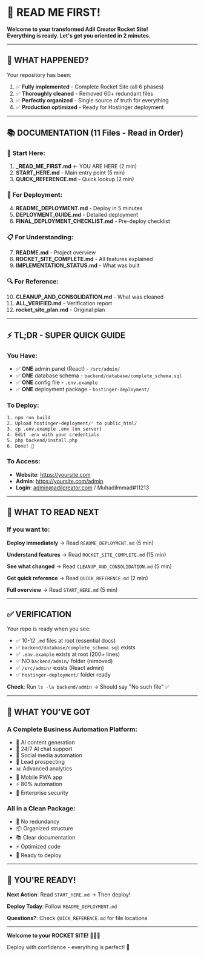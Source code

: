 # 👋 READ ME FIRST!

**Welcome to your transformed Adil Creator Rocket Site!**  
**Everything is ready. Let's get you oriented in 2 minutes.**

---

## 🎯 WHAT HAPPENED?

Your repository has been:
1. ✅ **Fully implemented** - Complete Rocket Site (all 6 phases)
2. ✅ **Thoroughly cleaned** - Removed 60+ redundant files
3. ✅ **Perfectly organized** - Single source of truth for everything
4. ✅ **Production optimized** - Ready for Hostinger deployment

---

## 📚 DOCUMENTATION (11 Files - Read in Order)

### 🚀 Start Here:
1. **_READ_ME_FIRST.md** ← YOU ARE HERE (2 min)
2. **START_HERE.md** - Main entry point (5 min)
3. **QUICK_REFERENCE.md** - Quick lookup (2 min)

### 📖 For Deployment:
4. **README_DEPLOYMENT.md** - Deploy in 5 minutes
5. **DEPLOYMENT_GUIDE.md** - Detailed deployment
6. **FINAL_DEPLOYMENT_CHECKLIST.md** - Pre-deploy checklist

### 📋 For Understanding:
7. **README.md** - Project overview
8. **ROCKET_SITE_COMPLETE.md** - All features explained
9. **IMPLEMENTATION_STATUS.md** - What was built

### 🔍 For Reference:
10. **CLEANUP_AND_CONSOLIDATION.md** - What was cleaned
11. **ALL_VERIFIED.md** - Verification report
12. **rocket_site_plan.md** - Original plan

---

## ⚡ TL;DR - SUPER QUICK GUIDE

### You Have:
- ✅ **ONE** admin panel (React) - `/src/admin/`
- ✅ **ONE** database schema - `backend/database/complete_schema.sql`
- ✅ **ONE** config file - `.env.example`
- ✅ **ONE** deployment package - `hostinger-deployment/`

### To Deploy:
```bash
1. npm run build
2. Upload hostinger-deployment/* to public_html/
3. cp .env.example .env (on server)
4. Edit .env with your credentials
5. php backend/install.php
6. Done! 🎉
```

### To Access:
- **Website**: https://yoursite.com
- **Admin**: https://yoursite.com/admin
- **Login**: admin@adilcreator.com / Muhadilmmad#11213

---

## 🎯 WHAT TO READ NEXT

### If you want to:

**Deploy immediately** → Read `README_DEPLOYMENT.md` (5 min)

**Understand features** → Read `ROCKET_SITE_COMPLETE.md` (15 min)

**See what changed** → Read `CLEANUP_AND_CONSOLIDATION.md` (5 min)

**Get quick reference** → Read `QUICK_REFERENCE.md` (2 min)

**Full overview** → Read `START_HERE.md` (5 min)

---

## ✅ VERIFICATION

Your repo is ready when you see:
- ✅ 10-12 `.md` files at root (essential docs)
- ✅ `backend/database/complete_schema.sql` exists
- ✅ `.env.example` exists at root (200+ lines)
- ✅ NO `backend/admin/` folder (removed)
- ✅ `/src/admin/` exists (React admin)
- ✅ `hostinger-deployment/` folder ready

**Check**: Run `ls -la backend/admin` → Should say "No such file" ✅

---

## 🚀 WHAT YOU'VE GOT

### A Complete Business Automation Platform:
- 🤖 AI content generation
- 💬 24/7 AI chat support
- 📱 Social media automation
- 🎯 Lead prospecting
- 📊 Advanced analytics
- 📱 Mobile PWA app
- ⚡ 80% automation
- 🔐 Enterprise security

### All in a Clean Package:
- 🧹 No redundancy
- 📦 Organized structure
- 📚 Clear documentation
- ⚡ Optimized code
- 🚀 Ready to deploy

---

## 🎉 YOU'RE READY!

**Next Action**: Read `START_HERE.md` → Then deploy!

**Deploy Today**: Follow `README_DEPLOYMENT.md`

**Questions?**: Check `QUICK_REFERENCE.md` for file locations

---

**Welcome to your ROCKET SITE! 🚀🚀🚀**

Deploy with confidence - everything is perfect! 🎯

